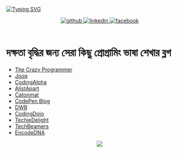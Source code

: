 [![Typing SVG](https://readme-typing-svg.herokuapp.com?font=Fira+Code&pause=1000&width=435&lines=Hi!+I+am+Abdul+Alim)](https://git.io/typing-svg)

<!--
### Hi there 👋
**md-abdul-alim/md-abdul-alim** is a ✨ _special_ ✨ repository because its `README.md` (this file) appears on your GitHub profile.

Here are some ideas to get you started:

- 🔭 I’m currently working on ...
- 🌱 I’m currently learning ...
- 👯 I’m looking to collaborate on ...
- 🤔 I’m looking for help with ...
- 💬 Ask me about ...
- 📫 How to reach me: ...
- 😄 Pronouns: ...
- ⚡ Fun fact: ...
-->
<div align="center">
<a href="https://github.com/md-abdul-alim" target="_blank">
<img src=https://img.shields.io/badge/github-%2324292e.svg?&style=for-the-badge&logo=github&logoColor=white alt=github style="margin-bottom: 5px;" />
</a>
<a href="https://www.linkedin.com/in/md-abdul-alim-milon/" target="_blank">
<img src=https://img.shields.io/badge/linkedin-%231E77B5.svg?&style=for-the-badge&logo=linkedin&logoColor=white alt=linkedin style="margin-bottom: 5px;" />
</a>
  <a href="https://www.facebook.com/abdulalim.milon.71/" target="_blank">
<img src=https://img.shields.io/badge/facebook-%2324292e.svg?&style=for-the-badge&logo=facebook&logoColor=white alt=facebook style="margin-bottom: 5px;" />
</a>
</div>  


<br/>  
<h1>দক্ষতা বৃদ্ধির জন্য সেরা কিছু প্রোগ্রামিং ভাষা শেখার ব্লগ</h1> 

- [The Crazy Programmer](http://www.thecrazyprogrammer.com/)
- [Jooq](https://blog.jooq.org/)
- [CodingAlpha](https://www.codingalpha.com/)
- [AlistApart](https://alistapart.com/)
- [Catonmat](https://catonmat.net/)
- [CodePen Blog](https://blog.codepen.io/)
- [DWB](https://davidwalsh.name/)
- [CodingDojo](https://www.codingdojo.com/blog/)
- [TechieDelight](https://www.techiedelight.com/)
- [TechBeamers](https://techbeamers.com/)
- [EncodeDNA](https://www.encodedna.com/)


<div align="center">
<img src="https://komarev.com/ghpvc/?username=md-abdul-alim&&style=flat-square" align="center" />
</div>  
